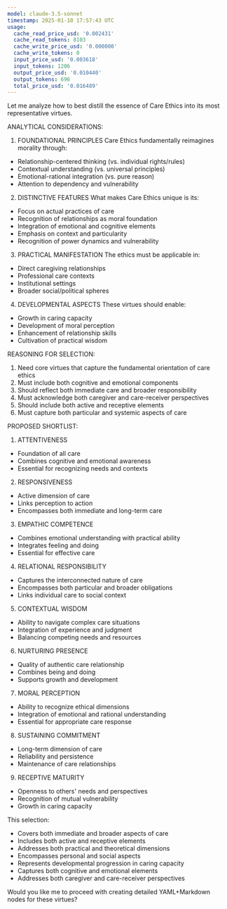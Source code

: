 ```yaml
---
model: claude-3.5-sonnet
timestamp: 2025-01-10 17:57:43 UTC
usage:
  cache_read_price_usd: '0.002431'
  cache_read_tokens: 8103
  cache_write_price_usd: '0.000000'
  cache_write_tokens: 0
  input_price_usd: '0.003618'
  input_tokens: 1206
  output_price_usd: '0.010440'
  output_tokens: 696
  total_price_usd: '0.016489'
---
```


Let me analyze how to best distill the essence of Care Ethics into its most representative virtues.

ANALYTICAL CONSIDERATIONS:

1. FOUNDATIONAL PRINCIPLES
Care Ethics fundamentally reimagines morality through:
- Relationship-centered thinking (vs. individual rights/rules)
- Contextual understanding (vs. universal principles)
- Emotional-rational integration (vs. pure reason)
- Attention to dependency and vulnerability

2. DISTINCTIVE FEATURES
What makes Care Ethics unique is its:
- Focus on actual practices of care
- Recognition of relationships as moral foundation
- Integration of emotional and cognitive elements
- Emphasis on context and particularity
- Recognition of power dynamics and vulnerability

3. PRACTICAL MANIFESTATION
The ethics must be applicable in:
- Direct caregiving relationships
- Professional care contexts
- Institutional settings
- Broader social/political spheres

4. DEVELOPMENTAL ASPECTS
These virtues should enable:
- Growth in caring capacity
- Development of moral perception
- Enhancement of relationship skills
- Cultivation of practical wisdom

REASONING FOR SELECTION:

1. Need core virtues that capture the fundamental orientation of care ethics
2. Must include both cognitive and emotional components
3. Should reflect both immediate care and broader responsibility
4. Must acknowledge both caregiver and care-receiver perspectives
5. Should include both active and receptive elements
6. Must capture both particular and systemic aspects of care

PROPOSED SHORTLIST:

1. ATTENTIVENESS
- Foundation of all care
- Combines cognitive and emotional awareness
- Essential for recognizing needs and contexts

2. RESPONSIVENESS
- Active dimension of care
- Links perception to action
- Encompasses both immediate and long-term care

3. EMPATHIC COMPETENCE
- Combines emotional understanding with practical ability
- Integrates feeling and doing
- Essential for effective care

4. RELATIONAL RESPONSIBILITY
- Captures the interconnected nature of care
- Encompasses both particular and broader obligations
- Links individual care to social context

5. CONTEXTUAL WISDOM
- Ability to navigate complex care situations
- Integration of experience and judgment
- Balancing competing needs and resources

6. NURTURING PRESENCE
- Quality of authentic care relationship
- Combines being and doing
- Supports growth and development

7. MORAL PERCEPTION
- Ability to recognize ethical dimensions
- Integration of emotional and rational understanding
- Essential for appropriate care response

8. SUSTAINING COMMITMENT
- Long-term dimension of care
- Reliability and persistence
- Maintenance of care relationships

9. RECEPTIVE MATURITY
- Openness to others' needs and perspectives
- Recognition of mutual vulnerability
- Growth in caring capacity

This selection:
- Covers both immediate and broader aspects of care
- Includes both active and receptive elements
- Addresses both practical and theoretical dimensions
- Encompasses personal and social aspects
- Represents developmental progression in caring capacity
- Captures both cognitive and emotional elements
- Addresses both caregiver and care-receiver perspectives

Would you like me to proceed with creating detailed YAML+Markdown nodes for these virtues?